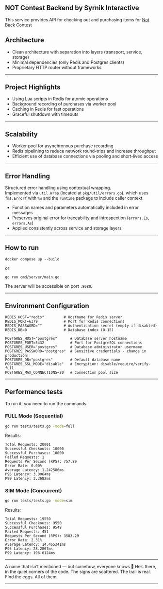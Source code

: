 ## NOT Contest Backend by Syrnik Interactive

This service provides API for checking out and purchasing items for [Not Back Contest](https://contest.notco.in/dev-backend)

## Architecture

- Clean architecture with separation into layers (transport, service, storage)
- Minimal dependencies (only Redis and Postgres clients)
- Proprietary HTTP router without frameworks

---

## Project Highlights

- Using Lua scripts in Redis for atomic operations
- Background recording of purchases via worker pool
- Caching in Redis for fast operations
- Graceful shutdown with timeouts

---
## Scalability

- Worker pool for asynchronous purchase recording
- Redis pipelining to reduce network round-trips and increase throughput
- Efficient use of database connections via pooling and short-lived access

---
## Error Handling

Structured error handling using contextual wrapping.  
Implemented via `util.Wrap` (located at `pkg/util/errors.go`), which uses `fmt.Errorf` with `%w` and the `runtime` package to include caller context.

- Function names and parameters automatically included in error messages
- Preserves original error for traceability and introspection (`errors.Is`, `errors.As`)
- Applied consistently across service and storage layers

---
## How to run
```
docker compose up --build
```
or
```
go run cmd/server/main.go
```
The server will be accessible on port `:8080`.


---
## Environment Configuration

```
REDIS_HOST="redis"         # Hostname for Redis server
REDIS_PORT=6379            # Port for Redis connections
REDIS_PASSWORD=""          # Authentication secret (empty if disabled)
REDIS_DB=0                 # Database index (0-15)

POSTGRES_HOST="postgres"      # Database server hostname
POSTGRES_PORT=5432            # Port for PostgreSQL connections
POSTGRES_USER="postgres"      # Database administrator username
POSTGRES_PASSWORD="postgres"  # Sensitive credentials - change in production!
POSTGRES_DB="postgres"        # Default database name
POSTGRES_SSL_MODE="disable"   # Encryption: disable/require/verify-full
POSTGRES_MAX_CONNECTIONS=20   # Connection pool size
```

---

## Performance tests

To run it, you need to run the commands

### FULL Mode (Sequential)
```bash  
go run tests/tests.go -mode=full
```  

Results:
```  
Total Requests: 20001
Successful Checkouts: 10000  
Successful Purchases: 10000  
Failed Requests: 1  
Requests Per Second (RPS): 757.89  
Error Rate: 0.00%  
Average Latency: 1.242586ms  
P95 Latency: 3.0064ms  
P99 Latency: 3.3682ms  
```

### SIM Mode (Concurrent)
```bash  
go run tests/tests.go -mode=sim
```  

Results:
```  
Total Requests: 19550  
Successful Checkouts: 9550  
Successful Purchases: 9549  
Failed Requests: 451  
Requests Per Second (RPS): 3583.29  
Error Rate: 2.31%  
Average Latency: 14.465341ms  
P95 Latency: 28.2867ms  
P99 Latency: 196.6124ms  
```

---
A name that isn’t mentioned — but somehow, everyone knows 🥖
He’s there, in the quiet corners of the code.
The signs are scattered. The trail is real.
Find the eggs. All of them.

---
